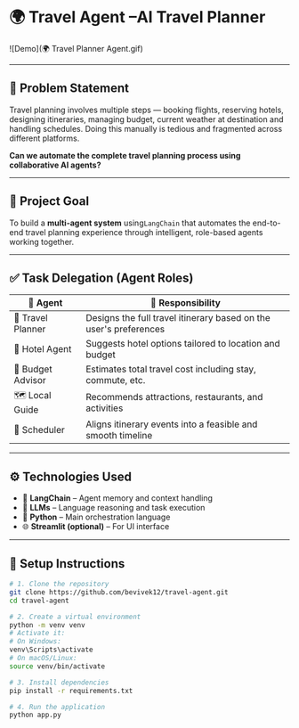 # 🌍 Travel Agent –AI Travel Planner

![Demo](🌍 Travel Planner Agent.gif)

---

## 🧠 Problem Statement

Travel planning involves multiple steps — booking flights, reserving hotels, designing itineraries, managing budget, current weather at destination and handling schedules. Doing this manually is tedious and fragmented across different platforms.

**Can we automate the complete travel planning process using collaborative AI agents?**

---

## 🎯 Project Goal

To build a **multi-agent system** using`LangChain` that automates the end-to-end travel planning experience through intelligent, role-based agents working together.

---

## ✅ Task Delegation (Agent Roles)

| 👤 **Agent**       | 🎯 **Responsibility**                                              |
|--------------------|--------------------------------------------------------------------|
| 🛫 Travel Planner  | Designs the full travel itinerary based on the user's preferences |
| 🏨 Hotel Agent     | Suggests hotel options tailored to location and budget            |
| 💸 Budget Advisor  | Estimates total travel cost including stay, commute, etc.         |
| 🗺️ Local Guide     | Recommends attractions, restaurants, and activities               |
| 📅 Scheduler       | Aligns itinerary events into a feasible and smooth timeline       |

---

## ⚙️ Technologies Used

- 🧠 **LangChain** – Agent memory and context handling   
- 🔗 **LLMs** – Language reasoning and task execution  
- 🐍 **Python** – Main orchestration language  
- 🌐 **Streamlit (optional)** – For UI interface  

---

## 🚀 Setup Instructions

```bash
# 1. Clone the repository
git clone https://github.com/bevivek12/travel-agent.git
cd travel-agent

# 2. Create a virtual environment
python -m venv venv
# Activate it:
# On Windows:
venv\Scripts\activate
# On macOS/Linux:
source venv/bin/activate

# 3. Install dependencies
pip install -r requirements.txt

# 4. Run the application
python app.py


